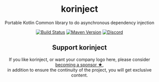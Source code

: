 <h1 align="center">korinject</h1>

<p align="center">Portable Kotlin Common library to do asynchronous dependency injection</p>

<!-- BADGES -->
<p align="center">
	<a href="https://github.com/korlibs/korinject/actions"><img alt="Build Status" src="https://github.com/korlibs/korinject/workflows/CI/badge.svg" /></a>
	<a href="https://bintray.com/korlibs/korlibs/korinject"><img alt="Maven Version" src="https://img.shields.io/bintray/v/korlibs/korlibs/korinject.svg?style=flat&label=maven" /></a>
	<a href="https://discord.korge.org/"><img alt="Discord" src="https://img.shields.io/discord/728582275884908604?logo=discord" /></a>
</p>
<!-- /BADGES -->

<!-- SUPPORT -->
<h2 align="center">Support korinject</h2>
<p align="center">
If you like korinject, or want your company logo here, please consider <a href="https://github.com/sponsors/soywiz">becoming a sponsor ★</a>,<br />
in addition to ensure the continuity of the project, you will get exclusive content.
</p>
<!-- /SUPPORT -->

